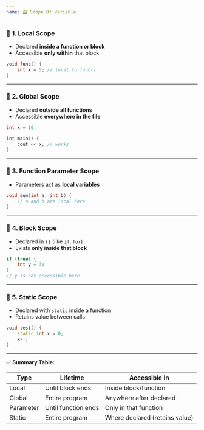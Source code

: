 ```yaml
---
name: 🪦 Scope Of Variable
---
```


### 🔹 **1. Local Scope**

- Declared **inside a function or block**
- Accessible **only within** that block

```cpp
void func() {
    int x = 5; // local to func()
}
```

---

### 🔹 **2. Global Scope**

- Declared **outside all functions**
- Accessible **everywhere in the file**

```cpp
int x = 10;

int main() {
    cout << x; // works
}
```

---

### 🔹 **3. Function Parameter Scope**

- Parameters act as **local variables**

```cpp
void sum(int a, int b) {
    // a and b are local here
}
```

---

### 🔹 **4. Block Scope**

- Declared in `{}` (like `if`, `for`)
- Exists **only inside that block**

```cpp
if (true) {
    int y = 3;
}
// y is not accessible here
```

---

### 🔹 **5. Static Scope**

- Declared with `static` inside a function
- Retains value between calls

```cpp
void test() {
    static int x = 0;
    x++;
}
```

---

✅ **Summary Table:**

|Type|Lifetime|Accessible In|
|---|---|---|
|Local|Until block ends|Inside block/function|
|Global|Entire program|Anywhere after declared|
|Parameter|Until function ends|Only in that function|
|Static|Entire program|Where declared (retains value)|
